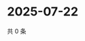 # 2025-07-22

共 0 条

<!-- BEGIN ZHIHUVIDEO -->
<!-- 最后更新时间 Tue Jul 22 2025 05:11:32 GMT+0800 (China Standard Time) -->

<!-- END ZHIHUVIDEO -->

